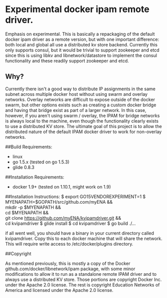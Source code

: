 # Experimental docker ipam remote driver.

Emphasis on experimental.  This is basically a repackaging of the
default docker ipam driver as a remote version, but with one important
difference: both local and global all use a distributed kv store
backend.  Currently this only supports consul, but it would be trivial
to support zookeeper and etcd since this is using libkv and
libnetwork/datastore to implement the consul functionality and these
readily support zookeeper and etcd.

## Why?

Currently there isn't a good way to distribute IP assignments in the
same subnet across multiple docker host without using swarm and
overlay networks.  Overlay networks are difficult to expose outside of
the docker swarm, but other options exists such as creating a custom
docker bridge and having that bridge exist as part of a larger
network.  In this case, however, if you aren't using swarm / overlay,
the IPAM for bridge networks is always local to the machine, even
though the functionality clearly exists to use a distributed KV store.
The ultimate goal of this project is to allow the distributed nature
of the default IPAM docker driver to work for non-overlay networks.

##Build Requirements:
- linux
- go 1.5.x (tested on go 1.5.3)
- glide 0.8.3

##Installation Requirements:
- docker 1.9+ (tested on 1.10.1, might work on 1.9)

##Installation Instructions:
    $ export GO15VENDOREXPERIMENT=1
    $ MYENAPATH=$GOPATH/src/github.com/myENA && \
        mkdir -p $MYENAPATH  && \
        cd $MYENAPATH && \
        git clone https://github.com/myENA/kvipamdriver.git && \
        cd kvipamdriver
    $ glide install
    $ cd kvipamdriver
    $ go build ./...
    
if all went well, you should have a binary in your current directory
  called kvipamdriver.  Copy this to each docker machine that will
  share the network.  This will require write access to
  /etc/docker/plugins directory.

##Copyright

As mentioned previously, this is mostly a copy of the Docker
github.com/docker/libnetwork/ipam package, with some minor modifications to
allow it to run as a standalone remote IPAM driver and to always use a
distributed KV store.  Those portions are copyright Docker Inc. under
the Apache 2.0 license.  The rest is copyright Education Networks of
America and licensed under the Apache 2.0 license.
